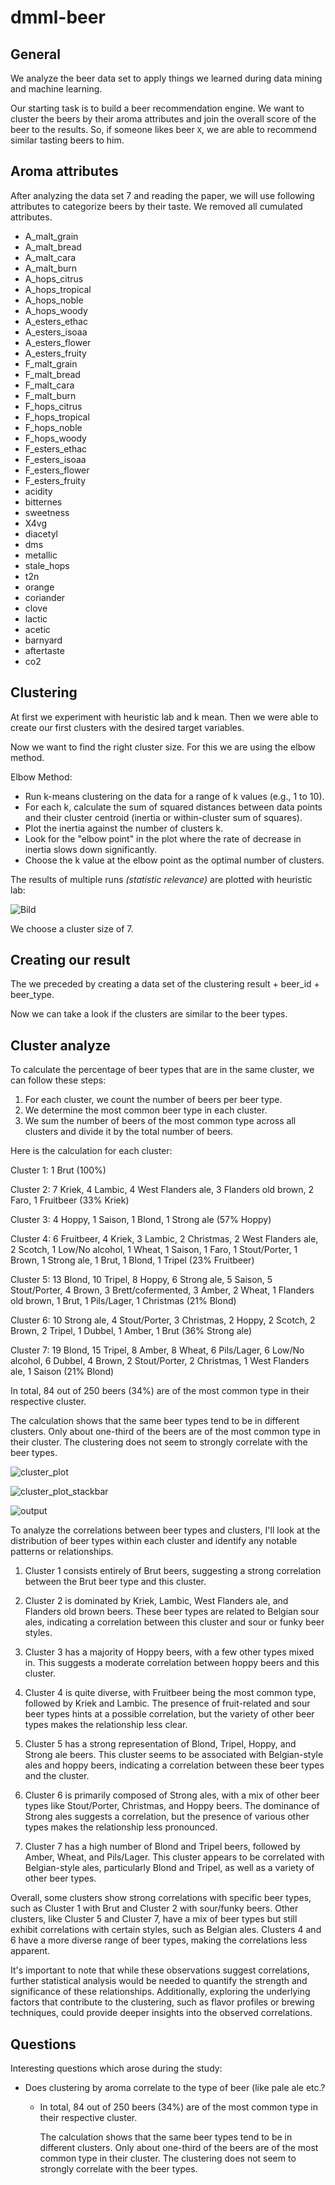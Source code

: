 # dmml-beer

## General

We analyze the beer data set to apply things we learned during data mining and machine learning.

Our starting task is to build a beer recommendation engine. We want to cluster the beers by their aroma attributes and join the overall score of the beer to the results. So, if someone likes beer `X`, we are able to recommend similar tasting beers to him.

## Aroma attributes

After analyzing the data set 7 and reading the paper, we will use following attributes to categorize beers by their taste. We removed all cumulated attributes.

- A_malt_grain
- A_malt_bread
- A_malt_cara
- A_malt_burn
- A_hops_citrus
- A_hops_tropical
- A_hops_noble
- A_hops_woody
- A_esters_ethac
- A_esters_isoaa
- A_esters_flower
- A_esters_fruity
- F_malt_grain
- F_malt_bread
- F_malt_cara
- F_malt_burn
- F_hops_citrus
- F_hops_tropical
- F_hops_noble
- F_hops_woody
- F_esters_ethac
- F_esters_isoaa
- F_esters_flower
- F_esters_fruity
- acidity
- bitternes
- sweetness
- X4vg
- diacetyl
- dms
- metallic
- stale_hops
- t2n
- orange
- coriander
- clove
- lactic
- acetic
- barnyard
- aftertaste
- co2

## Clustering

At first we experiment with heuristic lab and k mean. Then we were able to create our first clusters with the desired target variables.

Now we want to find the right cluster size. For this we are using the elbow method.

Elbow Method:

- Run k-means clustering on the data for a range of k values (e.g., 1 to 10).
- For each k, calculate the sum of squared distances between data points and their cluster centroid (inertia or within-cluster sum of squares).
- Plot the inertia against the number of clusters k.
- Look for the "elbow point" in the plot where the rate of decrease in inertia slows down significantly.
- Choose the k value at the elbow point as the optimal number of clusters.

The results of multiple runs _(statistic relevance)_ are plotted with heuristic lab:

![Bild](./assets/Bild.png)

We choose a cluster size of 7.



## Creating our result

The we preceded by creating a data set of the clustering result + beer_id + beer_type.

Now we can take a look if the clusters are similar to the beer types.



## Cluster analyze

To calculate the percentage of beer types that are in the same cluster, we can follow these steps:

1. For each cluster, we count the number of beers per beer type.
2. We determine the most common beer type in each cluster.
3. We sum the number of beers of the most common type across all clusters and divide it by the total number of beers.

Here is the calculation for each cluster:

Cluster 1:
1 Brut (100%)

Cluster 2:
7 Kriek, 4 Lambic, 4 West Flanders ale, 3 Flanders old brown, 2 Faro, 1 Fruitbeer (33% Kriek)

Cluster 3:
4 Hoppy, 1 Saison, 1 Blond, 1 Strong ale (57% Hoppy)

Cluster 4:
6 Fruitbeer, 4 Kriek, 3 Lambic, 2 Christmas, 2 West Flanders ale, 2 Scotch, 1 Low/No alcohol, 1 Wheat, 1 Saison, 1 Faro, 1 Stout/Porter, 1 Brown, 1 Strong ale, 1 Brut, 1 Blond, 1 Tripel (23% Fruitbeer)

Cluster 5:
13 Blond, 10 Tripel, 8 Hoppy, 6 Strong ale, 5 Saison, 5 Stout/Porter, 4 Brown, 3 Brett/cofermented, 3 Amber, 2 Wheat, 1 Flanders old brown, 1 Brut, 1 Pils/Lager, 1 Christmas (21% Blond)

Cluster 6:
10 Strong ale, 4 Stout/Porter, 3 Christmas, 2 Hoppy, 2 Scotch, 2 Brown, 2 Tripel, 1 Dubbel, 1 Amber, 1 Brut (36% Strong ale)

Cluster 7:
19 Blond, 15 Tripel, 8 Amber, 8 Wheat, 6 Pils/Lager, 6 Low/No alcohol, 6 Dubbel, 4 Brown, 2 Stout/Porter, 2 Christmas, 1 West Flanders ale, 1 Saison (21% Blond)

In total, 84 out of 250 beers (34%) are of the most common type in their respective cluster.

The calculation shows that the same beer types tend to be in different clusters. Only about one-third of the beers are of the most common type in their cluster. The clustering does not seem to strongly correlate with the beer types.



![cluster_plot](./assets/cluster_plot.png)

![cluster_plot_stackbar](./assets/cluster_plot_stackbar.png)

![output](./assets/output.png)



To analyze the correlations between beer types and clusters, I'll look at the distribution of beer types within each cluster and identify any notable patterns or relationships.

1. Cluster 1 consists entirely of Brut beers, suggesting a strong correlation between the Brut beer type and this cluster.

2. Cluster 2 is dominated by Kriek, Lambic, West Flanders ale, and Flanders old brown beers. These beer types are related to Belgian sour ales, indicating a correlation between this cluster and sour or funky beer styles.

3. Cluster 3 has a majority of Hoppy beers, with a few other types mixed in. This suggests a moderate correlation between hoppy beers and this cluster.

4. Cluster 4 is quite diverse, with Fruitbeer being the most common type, followed by Kriek and Lambic. The presence of fruit-related and sour beer types hints at a possible correlation, but the variety of other beer types makes the relationship less clear.

5. Cluster 5 has a strong representation of Blond, Tripel, Hoppy, and Strong ale beers. This cluster seems to be associated with Belgian-style ales and hoppy beers, indicating a correlation between these beer types and the cluster.

6. Cluster 6 is primarily composed of Strong ales, with a mix of other beer types like Stout/Porter, Christmas, and Hoppy beers. The dominance of Strong ales suggests a correlation, but the presence of various other types makes the relationship less pronounced.

7. Cluster 7 has a high number of Blond and Tripel beers, followed by Amber, Wheat, and Pils/Lager. This cluster appears to be correlated with Belgian-style ales, particularly Blond and Tripel, as well as a variety of other beer types.

Overall, some clusters show strong correlations with specific beer types, such as Cluster 1 with Brut and Cluster 2 with sour/funky beers. Other clusters, like Cluster 5 and Cluster 7, have a mix of beer types but still exhibit correlations with certain styles, such as Belgian ales. Clusters 4 and 6 have a more diverse range of beer types, making the correlations less apparent.

It's important to note that while these observations suggest correlations, further statistical analysis would be needed to quantify the strength and significance of these relationships. Additionally, exploring the underlying factors that contribute to the clustering, such as flavor profiles or brewing techniques, could provide deeper insights into the observed correlations.



## Questions

Interesting questions which arose during the study:

- Does clustering by aroma correlate to the type of beer (like pale ale etc.?

  - In total, 84 out of 250 beers (34%) are of the most common type in their respective cluster.

    The calculation shows that the same beer types tend to be in different clusters. Only about one-third of the beers are of the most common type in their cluster. The clustering does not seem to strongly correlate with the beer types.